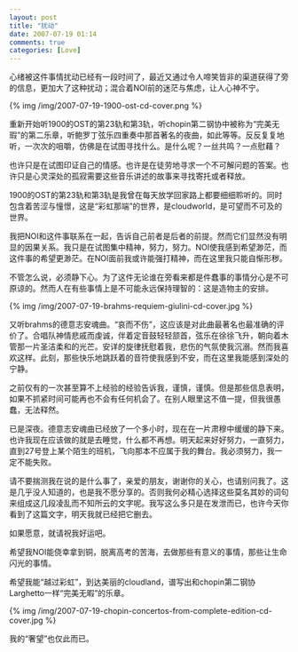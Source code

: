 ```yaml
---
layout: post
title: "扰动"
date: 2007-07-19 01:14
comments: true
categories: [Love]
---
```


心绪被这件事情扰动已经有一段时间了，最近又通过令人啼笑皆非的渠道获得了旁的信息，更加大了这种扰动；混合着NOI前的迷茫与焦虑，让人心神不宁。

{% img /img/2007-07-19-1900-ost-cd-cover.png %}

重新开始听1900的OST的第23轨和第3轨，听chopin第二钢协中被称为“完美无瑕”的第二乐章，听鲍罗丁弦乐四重奏中那首著名的夜曲，如此等等。反反复复地听，一次次的咀嚼，仿佛是在试图寻找什么。是什么呢？一丝共鸣？一点慰藉？

也许只是在试图印证自己的情感。也许是在徒劳地寻求一个不可解问题的答案。也许只是心灵深处的孤寂需要这些音乐讲述的故事来寻找寄托或者释放。

1900的OST的第23轨和第3轨是我曾在每天放学回家路上都要细细聆听的。同时包含着苦涩与憧憬，这是“彩虹那端”的世界，是cloudworld，是可望而不可及的世界。

我把NOI和这件事联系在一起，告诉自己前者是后者的前提。然而它们显然没有明显的因果关系。我只是在试图集中精神，努力，努力。NOI使我感到希望渺茫，而这件事的希望更渺茫。在NOI面前我或许能强打精神，而在这里我只能自惭形秽。

不管怎么说，必须静下心。为了这件无论谁在旁看来都是件蠢事的事情分心是不可原谅的。然而人在有些事情上是不可能永远保持理智的：这是造物主的安排。

{% img /img/2007-07-19-brahms-requiem-giulini-cd-cover.jpg %}

又听brahms的德意志安魂曲。“哀而不伤”，这应该是对此曲最著名也最准确的评价了。合唱队神情悲戚而虔诚，伴着定音鼓轻轻颔首，弦乐在徐徐飞升，朝向着木管那一片圣洁柔和的光芒。安详的旋律抚慰着我，悲伤的气氛使我沉溺。然而我喜欢这样。此刻，那些快乐地跳跃着的音符使我感到不安，而在这里我能感到深处的宁静。

之前仅有的一次甚至算不上经验的经验告诉我，谨慎，谨慎。但是那些信息表明，如果不抓紧时间可能再也不会有任何机会了。在别人眼里这不值一提，但我很愚蠢，无法释然。

已是深夜。德意志安魂曲已经放了一个多小时，现在在一片肃穆中缓缓的静下来。也许我现在应该做的就是去睡觉，什么都不再想。明天起来好好努力，一直努力，直到27号登上某个陌生的班机，飞向那本不应属于我的舞台。我必须努力，我一定不能失败。

请不要揣测我在说的是什么事了，亲爱的朋友，谢谢你的关心，也请别问我了。这是几乎没人知道的，也是我不愿分享的。否则我何必精心选择这些莫名其妙的词句来组成这几段凌乱而不知所云的文字呢。我写这么多只是在发泄而已，也许今天你看到了这篇文字，明天我就已经把它删去。

如果愿意，就请祝我好运吧。

希望我NOI能侥幸拿到铜，脱离高考的苦海，去做那些有意义的事情，那些让生命闪光的事情。

希望我能“越过彩虹”，到达美丽的cloudland，谱写出和chopin第二钢协Larghetto一样“完美无暇”的乐章。

{% img /img/2007-07-19-chopin-concertos-from-complete-edition-cd-cover.jpg %}

我的“奢望”也仅此而已。

